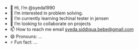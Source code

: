 - 👋 Hi, I’m @syeda1990
- 👀 I’m interested in problem solving.
- 🌱 I’m currently learning techinal tester in jensen
- 💞️ I’m looking to collaborate on projects
- 📫 How to reach me email syeda.siddiqua.bebe@gmail.com
- 😄 Pronouns: ...
- ⚡ Fun fact: ...

<!---
syeda1990/syeda1990 is a ✨ special ✨ repository because its `README.md` (this file) appears on your GitHub profile.
You can click the Preview link to take a look at your changes.
--->
